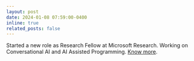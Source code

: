 ```yaml
---
layout: post
date: 2024-01-08 07:59:00-0400
inline: true
related_posts: false
---
```


Started a new role as Research Fellow at Microsoft Research. Working on Conversational AI and AI Assisted Programming. [Know more](https://shreypandey.github.io/cv/).